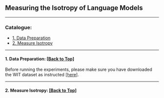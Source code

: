 ## Measuring the Isotropy of Language Models

****

### Catalogue:
* <a href='#data_preparation'>1. Data Preparation</a>
* <a href='#measuring'>2. Measure Isotropy</a>

****
<span id='data_preparation'/>

#### 1. Data Preparation: <a href='#all_catelogue'>[Back to Top]</a>
Before running the experiments, please make sure you have downloaded the WIT dataset as instructed [[here]](../data/README.md#1-wit).


****
<span id='measuring'/>

#### 2. Measure Isotropy: <a href='#all_catelogue'>[Back to Top]</a>
